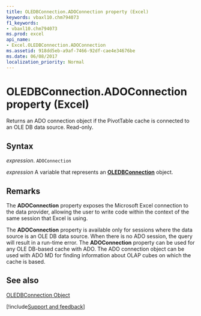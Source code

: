 ```yaml
---
title: OLEDBConnection.ADOConnection property (Excel)
keywords: vbaxl10.chm794073
f1_keywords:
- vbaxl10.chm794073
ms.prod: excel
api_name:
- Excel.OLEDBConnection.ADOConnection
ms.assetid: 918dd5eb-a9af-7466-92df-cae4e34676be
ms.date: 06/08/2017
localization_priority: Normal
---
```



# OLEDBConnection.ADOConnection property (Excel)

Returns an ADO connection object if the PivotTable cache is connected to an OLE DB data source. Read-only.


## Syntax

_expression_. `ADOConnection`

_expression_ A variable that represents an **[OLEDBConnection](Excel.OLEDBConnection.md)** object.


## Remarks

The  **ADOConnection** property exposes the Microsoft Excel connection to the data provider, allowing the user to write code within the context of the same session that Excel is using.

The  **ADOConnection** property is available only for sessions where the data source is an OLE DB data source. When there is no ADO session, the query will result in a run-time error. The **ADOConnection** property can be used for any OLE DB-based cache with ADO. The ADO connection object can be used with ADO MD for finding information about OLAP cubes on which the cache is based.


## See also


[OLEDBConnection Object](Excel.OLEDBConnection.md)

[!include[Support and feedback](~/includes/feedback-boilerplate.md)]